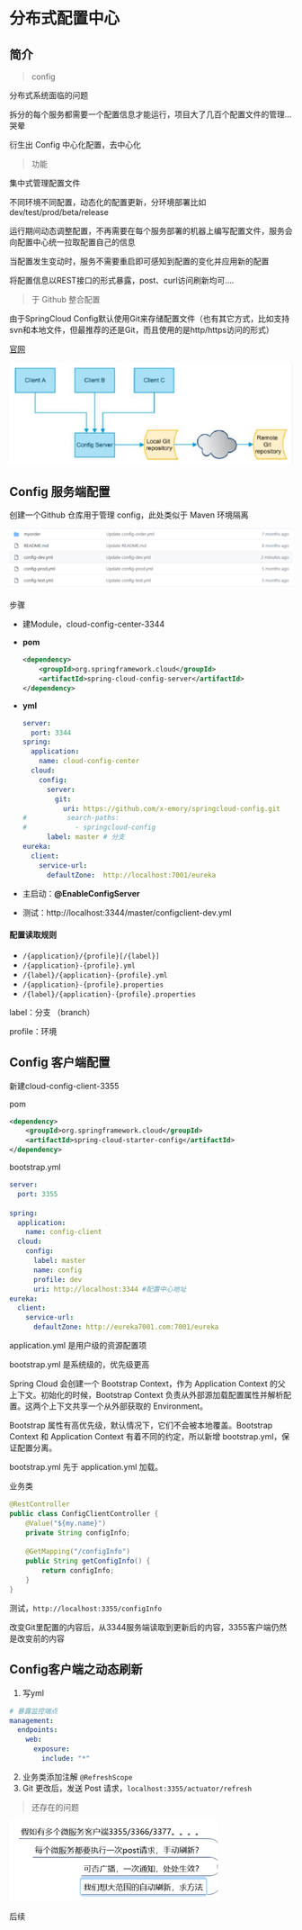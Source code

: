 # 分布式配置中心

## 简介

> config

分布式系统面临的问题

拆分的每个服务都需要一个配置信息才能运行，项目大了几百个配置文件的管理...哭晕

衍生出 Config 中心化配置，去中心化



> 功能

集中式管理配置文件

不同环境不同配置，动态化的配置更新，分环境部署比如dev/test/prod/beta/release

运行期间动态调整配置，不再需要在每个服务部署的机器上编写配置文件，服务会向配置中心统一拉取配置自己的信息

当配置发生变动时，服务不需要重启即可感知到配置的变化并应用新的配置

将配置信息以REST接口的形式暴露，post、curl访问刷新均可....



> 于 Github 整合配置

由于SpringCloud Config默认使用Git来存储配置文件（也有其它方式，比如支持svn和本地文件，但最推荐的还是Git，而且使用的是http/https访问的形式）

[官网](https://cloud.spring.io/spring-cloud-static/spring-cloud-config/2.2.1.RELEASE/reference/html/)



<img src="../cloud_image/image-20200702170537960.png" alt="image-20200702170537960" style="zoom:80%;" />

## Config 服务端配置

创建一个Github 仓库用于管理 config，此处类似于 Maven 环境隔离

<img src="../cloud_image/image-20200702182649964.png" alt="image-20200702182649964" style="zoom:67%;" />



步骤

- 建Module，cloud-config-center-3344

- **pom**

  ```xml
  <dependency>
      <groupId>org.springframework.cloud</groupId>
      <artifactId>spring-cloud-config-server</artifactId>
  </dependency>
  
  ```

- **yml**

  ```yaml
  server:
    port: 3344
  spring:
    application:
      name: cloud-config-center
    cloud:
      config:
        server:
          git:
            uri: https://github.com/x-emory/springcloud-config.git
  #          search-paths:
  #            - springcloud-config
        label: master # 分支
  eureka:
    client:
      service-url:
        defaultZone:  http://localhost:7001/eureka
  
  
  ```

- 主启动：**@EnableConfigServer**

- 测试：http://localhost:3344/master/configclient-dev.yml



#### 配置读取规则

- `/{application}/{profile}[/{label}]`
- `/{application}-{profile}.yml`
- `/{label}/{application}-{profile}.yml`
- `/{application}-{profile}.properties`
- `/{label}/{application}-{profile}.properties`

label：分支 （branch）

profile：环境



## Config 客户端配置

新建cloud-config-client-3355

pom

```xml
<dependency>
    <groupId>org.springframework.cloud</groupId>
    <artifactId>spring-cloud-starter-config</artifactId>
</dependency>
```

bootstrap.yml

```yaml
server:
  port: 3355

spring:
  application:
    name: config-client
  cloud:
    config:
      label: master
      name: config
      profile: dev
      uri: http://localhost:3344 #配置中心地址
eureka:
  client:
    service-url:
      defaultZone: http://eureka7001.com:7001/eureka
```

application.yml 是用户级的资源配置项

bootstrap.yml 是系统级的，优先级更高

Spring Cloud 会创建一个 Bootstrap Context，作为 Application Context 的父上下文。初始化的时候，Bootstrap Context 负责从外部源加载配置属性并解析配置。这两个上下文共享一个从外部获取的 Environment。

Bootstrap 属性有高优先级，默认情况下，它们不会被本地覆盖。Bootstrap Context 和 Application Context 有着不同的约定，所以新增 bootstrap.yml，保证配置分离。

bootstrap.yml 先于 application.yml 加载。



业务类

```java
@RestController
public class ConfigClientController {
    @Value("${my.name}")
    private String configInfo;

    @GetMapping("/configInfo")
    public String getConfigInfo() {
        return configInfo;
    }
}
```

测试，`http://localhost:3355/configInfo`

改变Git里配置的内容后，从3344服务端读取到更新后的内容，3355客户端仍然是改变前的内容



## Config客户端之动态刷新

1. 写yml

```yaml
# 暴露监控端点
management:
  endpoints:
    web:
      exposure:
        include: "*"
```

2. 业务类添加注解 `@RefreshScope`
3. Git 更改后，发送 Post 请求，`localhost:3355/actuator/refresh`

> 还存在的问题

<img src="../cloud_image/image-20200702183901969.png" alt="image-20200702183901969" style="zoom: 67%;" />

后续

























































